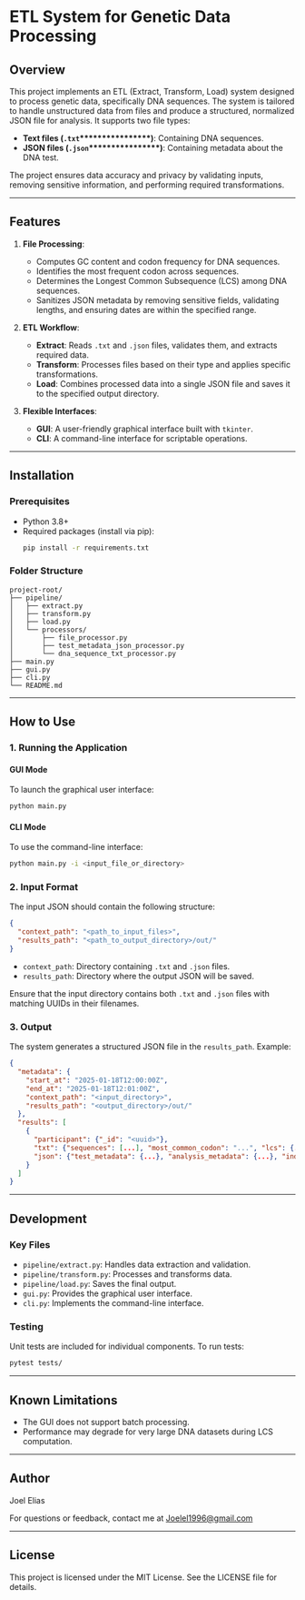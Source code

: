 # ETL System for Genetic Data Processing

## Overview

This project implements an ETL (Extract, Transform, Load) system designed to process genetic data, specifically DNA sequences. The system is tailored to handle unstructured data from files and produce a structured, normalized JSON file for analysis. It supports two file types:

- **Text files (********`.txt`********\*\*\*\*\*\*\*\*\*\*\*\*\*\*\*\*)**: Containing DNA sequences.
- **JSON files (********`.json`********\*\*\*\*\*\*\*\*\*\*\*\*\*\*\*\*)**: Containing metadata about the DNA test.

The project ensures data accuracy and privacy by validating inputs, removing sensitive information, and performing required transformations.

---

## Features

1. **File Processing**:

   - Computes GC content and codon frequency for DNA sequences.
   - Identifies the most frequent codon across sequences.
   - Determines the Longest Common Subsequence (LCS) among DNA sequences.
   - Sanitizes JSON metadata by removing sensitive fields, validating lengths, and ensuring dates are within the specified range.

2. **ETL Workflow**:

   - **Extract**: Reads `.txt` and `.json` files, validates them, and extracts required data.
   - **Transform**: Processes files based on their type and applies specific transformations.
   - **Load**: Combines processed data into a single JSON file and saves it to the specified output directory.

3. **Flexible Interfaces**:

   - **GUI**: A user-friendly graphical interface built with `tkinter`.
   - **CLI**: A command-line interface for scriptable operations.

---

## Installation

### Prerequisites

- Python 3.8+
- Required packages (install via pip):
  ```bash
  pip install -r requirements.txt
  ```

### Folder Structure

```
project-root/
├── pipeline/
│   ├── extract.py
│   ├── transform.py
│   ├── load.py
│   └── processors/
│       ├── file_processor.py
│       ├── test_metadata_json_processor.py
│       └── dna_sequence_txt_processor.py
├── main.py
├── gui.py
├── cli.py
└── README.md
```

---

## How to Use

### 1. Running the Application

#### GUI Mode

To launch the graphical user interface:

```bash
python main.py
```

#### CLI Mode

To use the command-line interface:

```bash
python main.py -i <input_file_or_directory>
```

### 2. Input Format

The input JSON should contain the following structure:

```json
{
  "context_path": "<path_to_input_files>",
  "results_path": "<path_to_output_directory>/out/"
}
```

- `context_path`: Directory containing `.txt` and `.json` files.
- `results_path`: Directory where the output JSON will be saved.

Ensure that the input directory contains both `.txt` and `.json` files with matching UUIDs in their filenames.

### 3. Output

The system generates a structured JSON file in the `results_path`. Example:

```json
{
  "metadata": {
    "start_at": "2025-01-18T12:00:00Z",
    "end_at": "2025-01-18T12:01:00Z",
    "context_path": "<input_directory>",
    "results_path": "<output_directory>/out/"
  },
  "results": [
    {
      "participant": {"_id": "<uuid>"},
      "txt": {"sequences": [...], "most_common_codon": "...", "lcs": {...}},
      "json": {"test_metadata": {...}, "analysis_metadata": {...}, "individual_metadata": {...}}
    }
  ]
}
```

---

## Development

### Key Files

- `pipeline/extract.py`: Handles data extraction and validation.
- `pipeline/transform.py`: Processes and transforms data.
- `pipeline/load.py`: Saves the final output.
- `gui.py`: Provides the graphical user interface.
- `cli.py`: Implements the command-line interface.

### Testing

Unit tests are included for individual components. To run tests:

```bash
pytest tests/
```

---

## Known Limitations

- The GUI does not support batch processing.
- Performance may degrade for very large DNA datasets during LCS computation.

---

## Author

Joel Elias

For questions or feedback, contact me at [Joelel1996@gmail.com](mailto\:Joelel1996@gmail.com)

---

## License

This project is licensed under the MIT License. See the LICENSE file for details.

